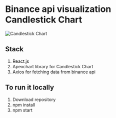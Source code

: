 # Binance api visualization Candlestick Chart

![Candlestick Chart](../../../../../Desktop/chart.png)


## Stack

1. React.js
2. Apexchart library for Candlestick Chart
3. Axios for fetching data from binance api

## To run it locally
1. Download repository
2. npm install
3. npm start
